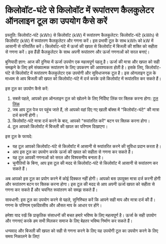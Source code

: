 किलोवॉट-घंटे से किलोवॉट में रूपांतरण कैलकुलेटर ऑनलाइन टूल का उपयोग कैसे करें
============================================================================

प्रस्तुति: किलोवॉट-घंटे (kWh) से किलोवॉट (kW) में रूपांतरण कैलकुलेटर: किलोवॉट-घंटे (kWh) से किलोवॉट (kW) में रूपांतरण कैलकुलेटर और गणना करें। इस प्रभावी टूल के साथ kWh को kW में आसानी से परिवर्तित करें। किलोवॉट-घंटे में ऊर्जा की खपत से किलोवॉट में बिजली की शक्ति को सहीता से गणना करें। इस हैंडी कैलकुलेटर के साथ अपनी रूपांतरण और ऊर्जा गणनाओं को सरल बनाएं।

बुनियादी ज्ञान: आज की दुनिया में ऊर्जा उपयोग एक महत्वपूर्ण पहलू है। ऊर्जा की मात्रा और खपत को सही समझने के लिए हमें संख्यात्मक रूपांतरण के लिए उपकरण की आवश्यकता होती है। इसके लिए, किलोवॉट-घंटे से किलोवॉट में रूपांतरण कैलकुलेटर एक उपयोगी और सुविधाजनक टूल है। इस ऑनलाइन टूल के माध्यम से आप बिजली की खपत को किलोवॉट-घंटे में दर्ज करके उसे किलोवॉट में रूपांतरित कर सकते हैं।

इस टूल का उपयोग कैसे करें:

1. सबसे पहले, आपको इस ऑनलाइन टूल को खोलने के लिए निर्दिष्ट लिंक पर क्लिक करना होगा: [टूल लिंक](https://www.onlinecalculatorsfree.com/hi/tools/kilowatthours-to-kilowatts-calculator.html)
2. जब आप टूल पेज पर पहुंच जाते हैं, तो आपको वहां दिए गए खाली बॉक्स में "किलोवॉट-घंटे" की मात्रा दर्ज करनी होगी।
3. किलोवॉट-घंटे मात्रा दर्ज करने के बाद, आपको "रूपांतरित करें" बटन पर क्लिक करना होगा।
4. टूल आपको किलोवॉट में बिजली की खपत का परिणाम दिखाएगा।

इस टूल के फायदे:

- यह टूल आपको किलोवॉट-घंटे से किलोवॉट में आसानी से रूपांतरित करने की सुविधा प्रदान करता है।
- आप इस टूल का उपयोग करके ऊर्जा की खपत को सहीता से गणना कर सकते हैं।
- यह टूल आपकी गणनाओं को सरल और विश्वसनीय बनाता है।
- चुनौतियों के बिना, आप इस टूल की मदद से किलोवॉट-घंटे से किलोवॉट में आसानी से रूपांतरण कर सकते हैं।

अब आपको इस टूल का प्रयोग करने में कोई दिक्कत नहीं होगी। आपको बस उपयुक्त मात्रा दर्ज करनी होगी और रूपांतरण बटन पर क्लिक करना होगा। इस टूल की मदद से आप अपनी ऊर्जा खपत को सहीता से गणना कर सकते हैं और चयनित रूपांतरण को समझ सकते हैं।

सावधानी: इस टूल का उपयोग करने से पहले, सुनिश्चित करें कि आपने सही माप और मात्रा दर्ज की हैं। गणना के परिणाम एकदिवसीय और औसत माप के आधार पर होंगे।

हमेशा याद रखें कि प्राकृतिक संसाधनों की बचत हमारे भविष्य के लिए महत्वपूर्ण है। ऊर्जा के सही उपयोग और गणनाएं करके हम सभी मिलकर समाज के लिए बेहतर भविष्य निर्माण कर सकते हैं।

धन्यवाद और बिजली की खपत को सही से गणना करने के लिए यह उपयोगी टूल का उपयोग करने के लिए समय निकालने के लिए!
